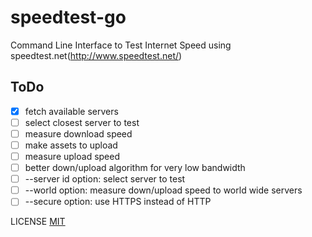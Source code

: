# speedtest-go
Command Line Interface to Test Internet Speed using speedtest.net(http://www.speedtest.net/)

## ToDo
* [x] fetch available servers
* [ ] select closest server to test
* [ ] measure download speed
* [ ] make assets to upload
* [ ] measure upload speed
* [ ] better down/upload algorithm for very low bandwidth
* [ ] --server id option: select server to test
* [ ] --world option: measure down/upload speed to world wide servers
* [ ] --secure option: use HTTPS instead of HTTP

LICENSE [MIT](https://github.com/showwin/speedtest-go/blob/master/LICENSE)
